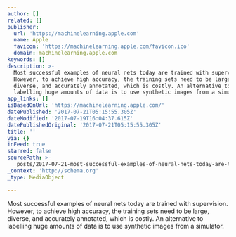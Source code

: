 ```yaml
---
author: []
related: []
publisher:
  url: 'https://machinelearning.apple.com'
  name: Apple
  favicon: 'https://machinelearning.apple.com/favicon.ico'
  domain: machinelearning.apple.com
keywords: []
description: >-
  Most successful examples of neural nets today are trained with supervision.
  However, to achieve high accuracy, the training sets need to be large,
  diverse, and accurately annotated, which is costly. An alternative to
  labelling huge amounts of data is to use synthetic images from a simulator.
app_links: []
isBasedOnUrl: 'https://machinelearning.apple.com/'
datePublished: '2017-07-21T05:15:55.305Z'
dateModified: '2017-07-19T16:04:37.615Z'
datePublishedOriginal: '2017-07-21T05:15:55.305Z'
title: ''
via: {}
inFeed: true
starred: false
sourcePath: >-
  _posts/2017-07-21-most-successful-examples-of-neural-nets-today-are-trained-wi.md
_context: 'http://schema.org'
_type: MediaObject

---
```

<article style=""><p>Most successful examples of neural nets today are trained with supervision. However, to achieve high accuracy, the training sets need to be large, diverse, and accurately annotated, which is costly. An alternative to labelling huge amounts of data is to use synthetic images from a simulator.</p></article>